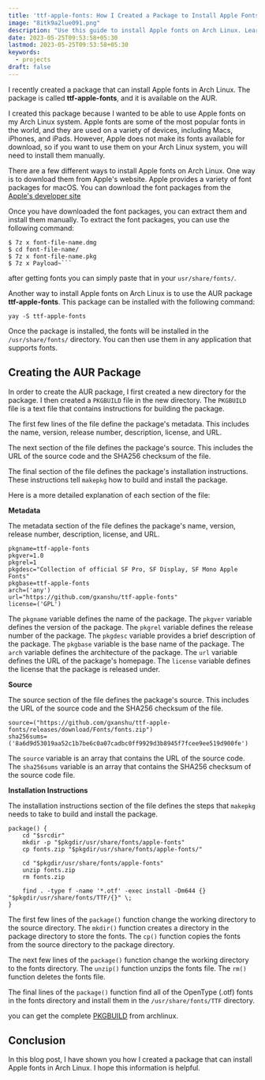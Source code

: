 ```yaml
---
title: 'ttf-apple-fonts: How I Created a Package to Install Apple Fonts in Arch Linux'
image: "8itk9a2lue091.png"
description: "Use this guide to install Apple fonts on Arch Linux. Learn how to install Apple fonts manually or with the AUR package ttf-apple-fonts. best way to install apple fonts in arch linux systems with just one command"
date: 2023-05-25T09:53:58+05:30
lastmod: 2023-05-25T09:53:58+05:30
keywords:
  - projects
draft: false
---
```


I recently created a package that can install Apple fonts in Arch Linux. The package is called **ttf-apple-fonts**, and it is available on the AUR.

I created this package because I wanted to be able to use Apple fonts on my Arch Linux system. Apple fonts are some of the most popular fonts in the world, and they are used on a variety of devices, including Macs, iPhones, and iPads. However, Apple does not make its fonts available for download, so if you want to use them on your Arch Linux system, you will need to install them manually.

There are a few different ways to install Apple fonts on Arch Linux. One way is to download them from Apple's website. Apple provides a variety of font packages for macOS. You can download the font packages from the [Apple's developer site](https://developer.apple.com/fonts/)

Once you have downloaded the font packages, you can extract them and install them manually. To extract the font packages, you can use the following command:

````shell
$ 7z x font-file-name.dmg
$ cd font-file-name/
$ 7z x font-file-name.pkg
$ 7z x Payload~```
````

a﻿fter getting fonts you can simply paste that in your `usr/share/fonts/`.

Another way to install Apple fonts on Arch Linux is to use the AUR package **ttf-apple-fonts**. This package can be installed with the following command:

```shell
yay -S ttf-apple-fonts
```

Once the package is installed, the fonts will be installed in the `/usr/share/fonts/` directory. You can then use them in any application that supports fonts.

## Creating the AUR Package

In order to create the AUR package, I first created a new directory for the package. I then created a `PKGBUILD` file in the new directory. The `PKGBUILD` file is a text file that contains instructions for building the package.

The first few lines of the file define the package's metadata. This includes the name, version, release number, description, license, and URL.

The next section of the file defines the package's source. This includes the URL of the source code and the SHA256 checksum of the file.

The final section of the file defines the package's installation instructions. These instructions tell `makepkg` how to build and install the package.

Here is a more detailed explanation of each section of the file:

**Metadata**

The metadata section of the file defines the package's name, version, release number, description, license, and URL.

```shell
pkgname=ttf-apple-fonts
pkgver=1.0
pkgrel=1
pkgdesc="Collection of official SF Pro, SF Display, SF Mono Apple Fonts"
pkgbase=ttf-apple-fonts
arch=('any')
url="https://github.com/gxanshu/ttf-apple-fonts"
license=('GPL')

```

The `pkgname` variable defines the name of the package. The `pkgver` variable defines the version of the package. The `pkgrel` variable defines the release number of the package. The `pkgdesc` variable provides a brief description of the package. The `pkgbase` variable is the base name of the package. The `arch` variable defines the architecture of the package. The `url` variable defines the URL of the package's homepage. The `license` variable defines the license that the package is released under.

**Source**

The source section of the file defines the package's source. This includes the URL of the source code and the SHA256 checksum of the file.

```shell
source=("https://github.com/gxanshu/ttf-apple-fonts/releases/download/Fonts/fonts.zip")
sha256sums=('8a6d9d53019aa52c1b7be6c0a07cadbc0ff9929d3b8945f7fcee9ee519d900fe')

```

The `source` variable is an array that contains the URL of the source code. The `sha256sums` variable is an array that contains the SHA256 checksum of the source code file.

**Installation Instructions**

The installation instructions section of the file defines the steps that `makepkg` needs to take to build and install the package.

```shell
package() {
    cd "$srcdir"
    mkdir -p "$pkgdir/usr/share/fonts/apple-fonts"
    cp fonts.zip "$pkgdir/usr/share/fonts/apple-fonts/"

    cd "$pkgdir/usr/share/fonts/apple-fonts"
    unzip fonts.zip
    rm fonts.zip

    find . -type f -name '*.otf' -exec install -Dm644 {} "$pkgdir/usr/share/fonts/TTF/{}" \;
}

```

The first few lines of the `package()` function change the working directory to the source directory. The `mkdir()` function creates a directory in the package directory to store the fonts. The `cp()` function copies the fonts from the source directory to the package directory.

The next few lines of the `package()` function change the working directory to the fonts directory. The `unzip()` function unzips the fonts file. The `rm()` function deletes the fonts file.

The final lines of the `package()` function find all of the OpenType (.otf) fonts in the fonts directory and install them in the `/usr/share/fonts/TTF` directory.

y﻿ou can get the complete [PKGBUILD](https://aur.archlinux.org/cgit/aur.git/tree/PKGBUILD?h=otf-apple-fonts) from archlinux.

## Conclusion

In this blog post, I have shown you how I created a package that can install Apple fonts in Arch Linux. I hope this information is helpful.